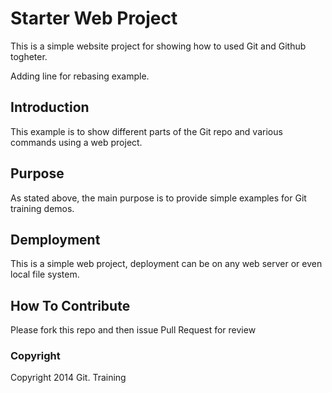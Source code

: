 # Starter Web Project

This is a simple website project for showing how to used Git and Github togheter. 

Adding line for rebasing example.

## Introduction

This example is to show different parts of the Git repo and various commands using a web project.

## Purpose

As stated above, the main purpose is to provide simple examples for Git training demos.

## Demployment

This is a simple web project, deployment can be on any web server or even local file system. 

## How To Contribute

Please fork this repo and then issue Pull Request for review

### Copyright

Copyright 2014 Git. Training